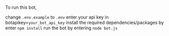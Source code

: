 To run this bot,

change `.env.example` to `.env`
enter your api key in botapikey=`your_bot_api_key`
install the required dependencies/packages by enter `npm install`
run the bot by entering `node bot.js`